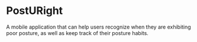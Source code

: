 # PostURight

A mobile application that can help users recognize when they are exhibiting poor posture, as well as keep track of their posture habits.
